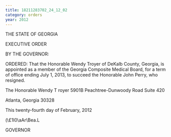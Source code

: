 ```yaml
---
title: 18211283702_24_12_02
category: orders
year: 2012
---
```

 

THE STATE OF GEORGIA

EXECUTIVE ORDER

BY THE GOVERNOR:

ORDERED: That the Honorable Wendy Troyer of DeKalb County, Georgia, is
appointed as a member of the Georgia Composite Medical Board,
for a term of office ending July 1, 2013, to succeed the Honorable
John Perry, who resigned.

The Honorable Wendy T royer
5901B Peachtree-Dunwoody Road
Suite 420

Atlanta, Georgia 30328

This twenty-fourth day of February, 2012

\(\\£1I0\aAr\Bea.L

GOVERNOR


